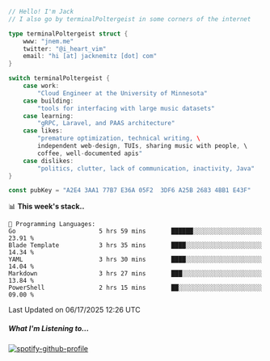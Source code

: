 ```go
// Hello! I'm Jack
// I also go by terminalPoltergeist in some corners of the internet

type terminalPoltergeist struct {
    www: "jnem.me"
    twitter: "@i_heart_vim"
    email: "hi [at] jacknemitz [dot] com"
}

switch terminalPoltergeist {
    case work:
        "Cloud Engineer at the University of Minnesota"
    case building:
        "tools for interfacing with large music datasets"
    case learning:
        "gRPC, Laravel, and PAAS architecture"
    case likes:
        "premature optimization, technical writing, \
        independent web-design, TUIs, sharing music with people, \
        coffee, well-documented apis"
    case dislikes:
        "politics, clutter, lack of communication, inactivity, Java"
}

const pubKey = "A2E4 3AA1 77B7 E36A 05F2  3DF6 A25B 2683 4BB1 E43F"
```

<!--START_SECTION:waka-->
📊 **This week's stack..** 

```text
💬 Programming Languages: 
Go                       5 hrs 59 mins       ██████░░░░░░░░░░░░░░░░░░░   23.91 % 
Blade Template           3 hrs 35 mins       ████░░░░░░░░░░░░░░░░░░░░░   14.34 % 
YAML                     3 hrs 30 mins       ████░░░░░░░░░░░░░░░░░░░░░   14.04 % 
Markdown                 3 hrs 27 mins       ███░░░░░░░░░░░░░░░░░░░░░░   13.84 % 
PowerShell               2 hrs 15 mins       ██░░░░░░░░░░░░░░░░░░░░░░░   09.00 % 
```


 Last Updated on 06/17/2025 12:26 UTC
<!--END_SECTION:waka-->

##### What I'm Listening to...

[![spotify-github-profile](https://jnem.me/listening-item?maxAge=2592000)](https://jnem.me/listening)
